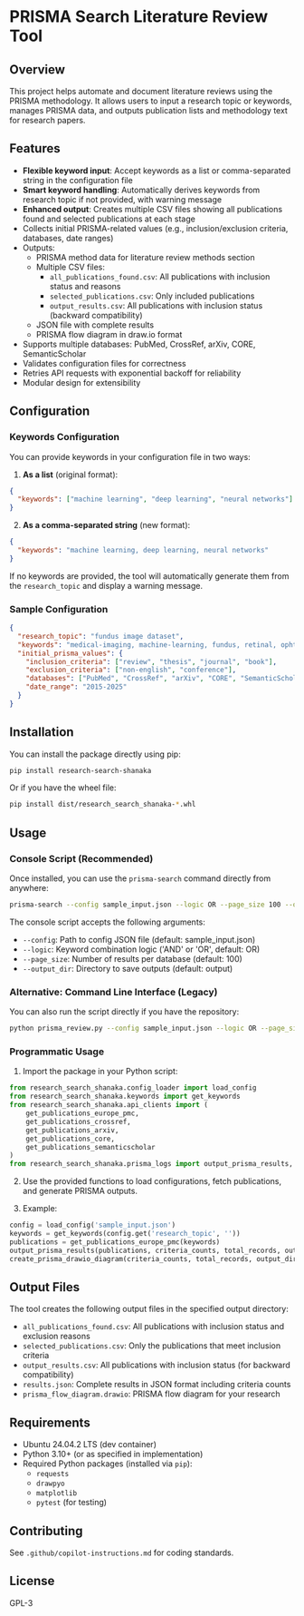 # PRISMA Search Literature Review Tool

## Overview
This project helps automate and document literature reviews using the PRISMA methodology. It allows users to input a research topic or keywords, manages PRISMA data, and outputs publication lists and methodology text for research papers.

## Features
- **Flexible keyword input**: Accept keywords as a list or comma-separated string in the configuration file
- **Smart keyword handling**: Automatically derives keywords from research topic if not provided, with warning message
- **Enhanced output**: Creates multiple CSV files showing all publications found and selected publications at each stage
- Collects initial PRISMA-related values (e.g., inclusion/exclusion criteria, databases, date ranges)
- Outputs:
  - PRISMA method data for literature review methods section
  - Multiple CSV files:
    - `all_publications_found.csv`: All publications with inclusion status and reasons
    - `selected_publications.csv`: Only included publications
    - `output_results.csv`: All publications with inclusion status (backward compatibility)
  - JSON file with complete results
  - PRISMA flow diagram in draw.io format
- Supports multiple databases: PubMed, CrossRef, arXiv, CORE, SemanticScholar
- Validates configuration files for correctness
- Retries API requests with exponential backoff for reliability
- Modular design for extensibility

## Configuration

### Keywords Configuration
You can provide keywords in your configuration file in two ways:

1. **As a list** (original format):
```json
{
  "keywords": ["machine learning", "deep learning", "neural networks"]
}
```

2. **As a comma-separated string** (new format):
```json
{
  "keywords": "machine learning, deep learning, neural networks"
}
```

If no keywords are provided, the tool will automatically generate them from the `research_topic` and display a warning message.

### Sample Configuration
```json
{
  "research_topic": "fundus image dataset",
  "keywords": "medical-imaging, machine-learning, fundus, retinal, ophthalmology",
  "initial_prisma_values": {
    "inclusion_criteria": ["review", "thesis", "journal", "book"],
    "exclusion_criteria": ["non-english", "conference"],
    "databases": ["PubMed", "CrossRef", "arXiv", "CORE", "SemanticScholar"],
    "date_range": "2015-2025"
  }
}
```

## Installation

You can install the package directly using pip:

```bash
pip install research-search-shanaka
```

Or if you have the wheel file:

```bash
pip install dist/research_search_shanaka-*.whl
```

## Usage

### Console Script (Recommended)

Once installed, you can use the `prisma-search` command directly from anywhere:

```bash
prisma-search --config sample_input.json --logic OR --page_size 100 --output_dir output
```

The console script accepts the following arguments:
- `--config`: Path to config JSON file (default: sample_input.json)
- `--logic`: Keyword combination logic ('AND' or 'OR', default: OR)
- `--page_size`: Number of results per database (default: 100)
- `--output_dir`: Directory to save outputs (default: output)

### Alternative: Command Line Interface (Legacy)

You can also run the script directly if you have the repository:

```bash
python prisma_review.py --config sample_input.json --logic OR --page_size 100 --output_dir output
```

### Programmatic Usage
1. Import the package in your Python script:

```python
from research_search_shanaka.config_loader import load_config
from research_search_shanaka.keywords import get_keywords
from research_search_shanaka.api_clients import (
    get_publications_europe_pmc,
    get_publications_crossref,
    get_publications_arxiv,
    get_publications_core,
    get_publications_semanticscholar
)
from research_search_shanaka.prisma_logs import output_prisma_results, create_prisma_drawio_diagram
```

2. Use the provided functions to load configurations, fetch publications, and generate PRISMA outputs.

3. Example:

```python
config = load_config('sample_input.json')
keywords = get_keywords(config.get('research_topic', ''))
publications = get_publications_europe_pmc(keywords)
output_prisma_results(publications, criteria_counts, total_records, output_dir='output')
create_prisma_drawio_diagram(criteria_counts, total_records, output_dir='output')
```

## Output Files
The tool creates the following output files in the specified output directory:
- `all_publications_found.csv`: All publications with inclusion status and exclusion reasons
- `selected_publications.csv`: Only the publications that meet inclusion criteria
- `output_results.csv`: All publications with inclusion status (for backward compatibility)
- `results.json`: Complete results in JSON format including criteria counts
- `prisma_flow_diagram.drawio`: PRISMA flow diagram for your research

## Requirements
- Ubuntu 24.04.2 LTS (dev container)
- Python 3.10+ (or as specified in implementation)
- Required Python packages (installed via `pip`):
  - `requests`
  - `drawpyo`
  - `matplotlib`
  - `pytest` (for testing)

## Contributing
See `.github/copilot-instructions.md` for coding standards.

## License
GPL-3